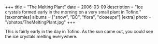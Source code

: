 +++
title = "The Melting Plant"
date = 2006-03-09
description = "Ice crystals formed early in the morning on a very small plant in Tofino."
[taxonomies]
albums = ["snow", "BC", "flora", "closeups"]
[extra]
photo = "/photos/TheMeltingPlant.jpg"
+++

This is fairly early in the day in Tofino. As the sun came out, you could see the ice crystals melting everywhere.
